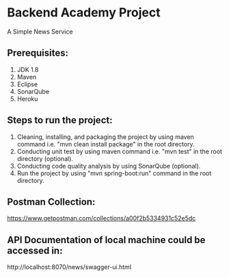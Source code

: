 # Backend Academy Project
A Simple News Service 

## Prerequisites:
1. JDK 1.8
2. Maven
3. Eclipse
4. SonarQube
5. Heroku

## Steps to run the project:
1. Cleaning, installing, and packaging the project by using maven command i.e. "mvn clean install package" in the root directory.
2. Conducting unit test by using maven command i.e. "mvn test" in the root directory (optional).
3. Conducting code quality analysis by using SonarQube (optional).
4. Run the project by using "mvn spring-boot:run" command in the root directory.

## Postman Collection:
https://www.getpostman.com/collections/a00f2b5334931c52e5dc

## API Documentation of local machine could be accessed in:
http://localhost:8070/news/swagger-ui.html